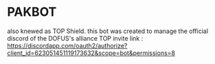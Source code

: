 # PAKBOT
also knewed as TOP Shield. this bot was created to manage the official discord of the DOFUS's alliance TOP
invite link :
https://discordapp.com/oauth2/authorize?client_id=623051451119173632&scope=bot&permissions=8